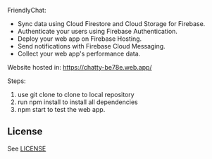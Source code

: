 FriendlyChat:

- Sync data using Cloud Firestore and Cloud Storage for Firebase.
- Authenticate your users using Firebase Authentication.
- Deploy your web app on Firebase Hosting.
- Send notifications with Firebase Cloud Messaging.
- Collect your web app's performance data.


Website hosted in:
https://chatty-be78e.web.app/

Steps:
1) use git clone to clone to local repository
2) run npm install to install all dependencies
3) npm start to test the web app.




## License
See [LICENSE](LICENSE)
